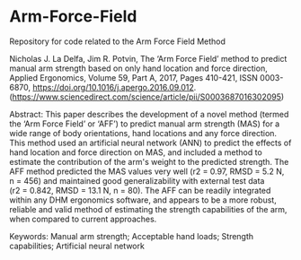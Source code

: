 # Arm-Force-Field
Repository for code related to the Arm Force Field Method

Nicholas J. La Delfa, Jim R. Potvin,
The ‘Arm Force Field’ method to predict manual arm strength based on only hand location and force direction,
Applied Ergonomics,
Volume 59, Part A,
2017,
Pages 410-421,
ISSN 0003-6870,
https://doi.org/10.1016/j.apergo.2016.09.012.
(https://www.sciencedirect.com/science/article/pii/S0003687016302095)

Abstract: This paper describes the development of a novel method (termed the ‘Arm Force Field’ or ‘AFF’) to predict manual arm strength (MAS) for a wide range of body orientations, hand locations and any force direction. This method used an artificial neural network (ANN) to predict the effects of hand location and force direction on MAS, and included a method to estimate the contribution of the arm's weight to the predicted strength. The AFF method predicted the MAS values very well (r2 = 0.97, RMSD = 5.2 N, n = 456) and maintained good generalizability with external test data (r2 = 0.842, RMSD = 13.1 N, n = 80). The AFF can be readily integrated within any DHM ergonomics software, and appears to be a more robust, reliable and valid method of estimating the strength capabilities of the arm, when compared to current approaches.

Keywords: Manual arm strength; Acceptable hand loads; Strength capabilities; Artificial neural network
